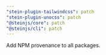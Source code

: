 ```yaml
---
"stein-plugin-tailwindcss": patch
"stein-plugin-unocss": patch
"@steinjs/core": patch
"@steinjs/cli": patch
---
```


Add NPM provenance to all packages.
